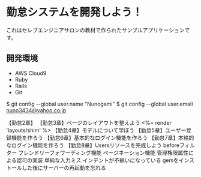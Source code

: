 # 勤怠システムを開発しよう！

これはセレブエンジニアサロンの教材で作られたサンプルアプリケーションです。

## 開発環境

* AWS Cloud9
* Ruby
* Rails
* Git

$ git config --global user.name "Nunogami"
$ git config --global user.email nuno3434@yahoo.co.jp

【勤怠2章】
【勤怠3章】ページのレイアウトを整えよう
<%= render 'layouts/shim' %>
【勤怠4章】モデルについて学ぼう
【勤怠5章】ユーザー登録機能を作ろう
【勤怠6章】基本的なログイン機能を作ろう
【勤怠7章】本格的なログイン機能を作ろう
【勤怠8章】Usersリソースを完成しよう
beforeフィルター
フレンドリーフォワーディング機能
ページネーション機能
管理権限属性による認可の実装
単純な入力ミス
インデントが不揃いになっている
gemをインストールした後にサーバーの再起動を忘れる